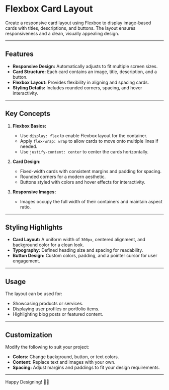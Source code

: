 # Flexbox Card Layout

Create a responsive card layout using Flexbox to display image-based cards with titles, descriptions, and buttons. The layout ensures responsiveness and a clean, visually appealing design.

---

## Features

- **Responsive Design:** Automatically adjusts to fit multiple screen sizes.
- **Card Structure:** Each card contains an image, title, description, and a button.
- **Flexbox Layout:** Provides flexibility in aligning and spacing cards.
- **Styling Details:** Includes rounded corners, spacing, and hover interactivity.

---

## Key Concepts

1. **Flexbox Basics:**
   - Use `display: flex` to enable Flexbox layout for the container.
   - Apply `flex-wrap: wrap` to allow cards to move onto multiple lines if needed.
   - Use `justify-content: center` to center the cards horizontally.

2. **Card Design:**
   - Fixed-width cards with consistent margins and padding for spacing.
   - Rounded corners for a modern aesthetic.
   - Buttons styled with colors and hover effects for interactivity.

3. **Responsive Images:**
   - Images occupy the full width of their containers and maintain aspect ratio.

---

## Styling Highlights

- **Card Layout:** A uniform width of `300px`, centered alignment, and background color for a clean look.
- **Typography:** Defined heading size and spacing for readability.
- **Button Design:** Custom colors, padding, and a pointer cursor for user engagement.

---

## Usage

The layout can be used for:

- Showcasing products or services.
- Displaying user profiles or portfolio items.
- Highlighting blog posts or featured content.

---

## Customization

Modify the following to suit your project:

- **Colors:** Change background, button, or text colors.
- **Content:** Replace text and images with your own.
- **Spacing:** Adjust margins and paddings to fit your design requirements.

---

Happy Designing! 🎨🚀
